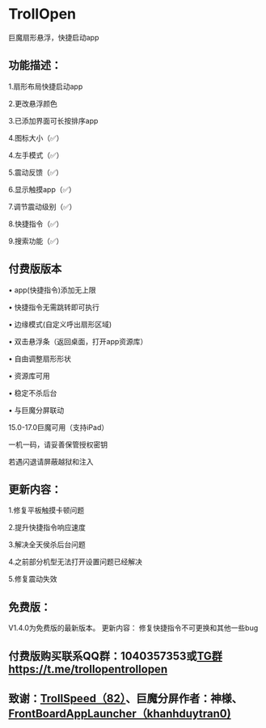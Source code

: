 # TrollOpen
巨魔扇形悬浮，快捷启动app

## 功能描述：
1.扇形布局快捷启动app

2.更改悬浮颜色

3.已添加界面可长按排序app

4.图标大小（✅）

4.左手模式（✅）

5.震动反馈（✅）

6.显示触摸app（✅）

7.调节震动级别（✅）

8.快捷指令（✅）

9.搜索功能（✅）

## 付费版版本
• app(快捷指令)添加无上限

• 快捷指令无需跳转即可执行

• 边缘模式(自定义呼出扇形区域)

• 双击悬浮条（返回桌面，打开app资源库）

• 自由调整扇形形状

• 资源库可用

• 稳定不杀后台

• 与巨魔分屏联动

15.0-17.0巨魔可用（支持iPad）

一机一码，请妥善保管授权密钥

若遇闪退请屏蔽越狱和注入

## 更新内容：

1.修复平板触摸卡顿问题

2.提升快捷指令响应速度

3.解决全天侯杀后台问题

4.之前部分机型无法打开设置问题已经解决

5.修复震动失效

## 免费版：
V1.4.0为免费版的最新版本。
更新内容：
修复快捷指令不可更换和其他一些bug


## 付费版购买联系QQ群：1040357353或[TG群https://t.me/trollopentrollopen](https://t.me/trollopentrollopen)

## 致谢：[TrollSpeed（82）](https://github.com/Lessica/TrollSpeed)、巨魔分屏作者：神様、[FrontBoardAppLauncher（khanhduytran0)](https://github.com/khanhduytran0/FrontBoardAppLauncher)
